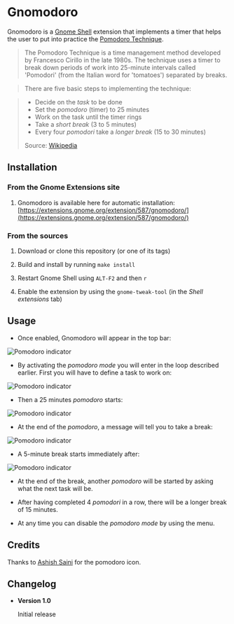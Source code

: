 # Gnomodoro

Gnomodoro is a [Gnome Shell](http://www.gnome.org/gnome-3/) extension that implements a timer that helps the user to put into practice the [Pomodoro Technique](http://www.pomodorotechnique.com/).

> The Pomodoro Technique is a time management method developed by Francesco Cirillo in the late 1980s. The technique uses a timer to break down periods of work into 25-minute intervals called 'Pomodori' (from the Italian word for 'tomatoes') separated by breaks.

> There are five basic steps to implementing the technique:

> * Decide on the *task* to be done
> * Set the *pomodoro* (timer) to 25 minutes
> * Work on the task until the timer rings
> * Take a *short break* (3 to 5 minutes)
> * Every four *pomodori* take a *longer break* (15 to 30 minutes)
>
> Source: [Wikipedia](http://en.wikipedia.org/wiki/Pomodoro_technique)

## Installation

### From the Gnome Extensions site

1. Gnomodoro is available here for automatic installation: [https://extensions.gnome.org/extension/587/gnomodoro/](https://extensions.gnome.org/extension/587/gnomodoro/)

### From the sources

1. Download or clone this repository (or one of its tags)

2. Build and install by running `make install`

3. Restart Gnome Shell using `ALT-F2` and then `r`
   
4. Enable the extension by using the `gnome-tweak-tool` (in the *Shell extensions* tab)

## Usage

* Once enabled, Gnomodoro will appear in the top bar:

![Pomodoro indicator](https://raw.github.com/fmancinelli/gnomodoro/master/images/indicator-menu.png)

* By activating the *pomodoro mode* you will enter in the loop described earlier. First you will have to define a task to work on:

![Pomodoro indicator](https://raw.github.com/fmancinelli/gnomodoro/master/images/set-task.png)

* Then a 25 minutes *pomodoro* starts:

![Pomodoro indicator](https://raw.github.com/fmancinelli/gnomodoro/master/images/indicator-pomodoro.png)

* At the end of the *pomodoro*, a message will tell you to take a break:

![Pomodoro indicator](https://raw.github.com/fmancinelli/gnomodoro/master/images/break.png)

* A 5-minute break starts immediately after:

![Pomodoro indicator](https://raw.github.com/fmancinelli/gnomodoro/master/images/indicator-break.png)

* At the end of the break, another *pomodoro* will be started by asking what the next task will be.

* After having completed 4 *pomodori* in a row, there will be a longer break of 15 minutes.

* At any time you can disable the *pomodoro mode* by using the menu.

## Credits

Thanks to [Ashish Saini](http://blog.ashfame.com/2011/04/pomodoro-timer-in-ubuntu/) for the pomodoro icon.

## Changelog

* **Version 1.0**

  Initial release
